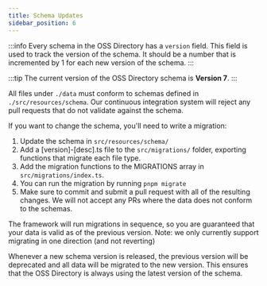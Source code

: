 ```yaml
---
title: Schema Updates
sidebar_position: 6
---
```


:::info
Every schema in the OSS Directory has a `version` field. This field is used to track the version of the schema. It should be a number that is incremented by 1 for each new version of the schema.
:::

:::tip
The current version of the OSS Directory schema is **Version 7**.
:::

All files under `./data` must conform to schemas defined in `./src/resources/schema`.
Our continuous integration system will reject any pull requests that do not validate against the schema.

If you want to change the schema, you'll need to write a migration:

1. Update the schema in `src/resources/schema/`
2. Add a [version]-[desc].ts file to the `src/migrations/` folder, exporting functions that migrate each file type.
3. Add the migration functions to the MIGRATIONS array in `src/migrations/index.ts`.
4. You can run the migration by running `pnpm migrate`
5. Make sure to commit and submit a pull request with all of the resulting changes. We will not accept any PRs where the data does not conform to the schemas.

The framework will run migrations in sequence, so you are guaranteed that your data is valid as of the previous version.
Note: we only currently support migrating in one direction (and not reverting)

Whenever a new schema version is released, the previous version will be deprecated and all data will be migrated to the new version. This ensures that the OSS Directory is always using the latest version of the schema.
